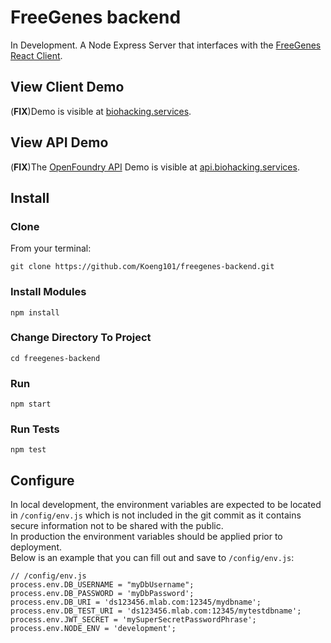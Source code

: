 # FreeGenes backend
In Development. A Node Express Server that interfaces with the [FreeGenes React Client](www.example.com).

## View Client Demo
(**FIX**)Demo is visible at [biohacking.services](https://biohacking.services).

## View API Demo
(**FIX**)The [OpenFoundry API](https://gitlab.com/koeng/openfoundry-js) Demo is visible at [api.biohacking.services](https://api.biohacking.services).

## Install

### Clone
From your terminal:
```
git clone https://github.com/Koeng101/freegenes-backend.git
```

### Install Modules
```
npm install
```

### Change Directory To Project
```
cd freegenes-backend
```

### Run
```
npm start
```

### Run Tests
```
npm test
```

## Configure
In local development, the environment variables are expected to be located in `/config/env.js` which is not included in the git commit as it contains secure information not to be shared with the public.  
In production the environment variables should be applied prior to deployment.  
Below is an example that you can fill out and save to `/config/env.js`:
```
// /config/env.js
process.env.DB_USERNAME = "myDbUsername";
process.env.DB_PASSWORD = 'myDbPassword';
process.env.DB_URI = 'ds123456.mlab.com:12345/mydbname';
process.env.DB_TEST_URI = 'ds123456.mlab.com:12345/mytestdbname';
process.env.JWT_SECRET = 'mySuperSecretPasswordPhrase';
process.env.NODE_ENV = 'development';
```


